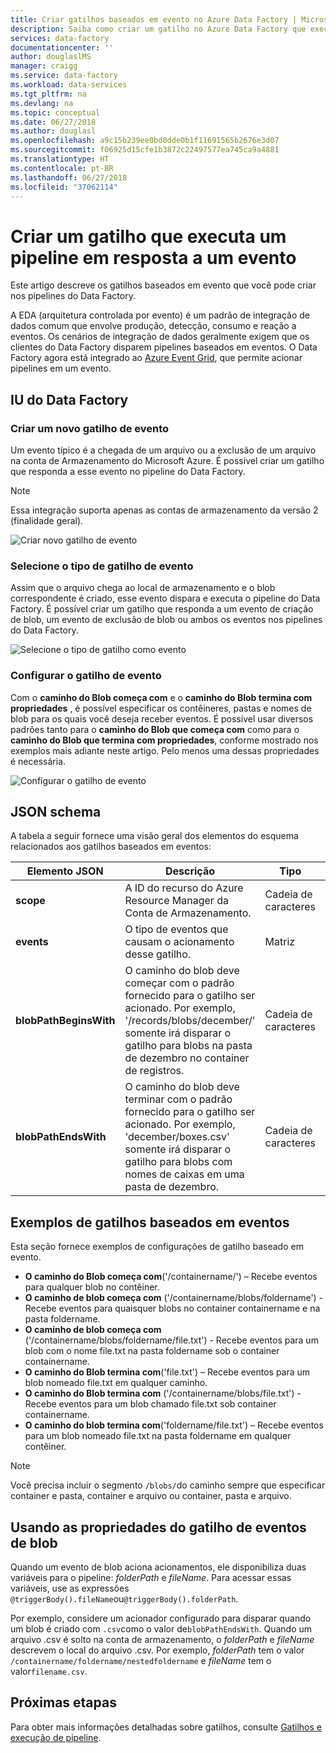 ```yaml
---
title: Criar gatilhos baseados em evento no Azure Data Factory | Microsoft Docs
description: Saiba como criar um gatilho no Azure Data Factory que executa um pipeline em resposta a um evento.
services: data-factory
documentationcenter: ''
author: douglaslMS
manager: craigg
ms.service: data-factory
ms.workload: data-services
ms.tgt_pltfrm: na
ms.devlang: na
ms.topic: conceptual
ms.date: 06/27/2018
ms.author: douglasl
ms.openlocfilehash: a9c15b239ee0bd0dde0b1f11691565b2676e3d07
ms.sourcegitcommit: f06925d15cfe1b3872c22497577ea745ca9a4881
ms.translationtype: HT
ms.contentlocale: pt-BR
ms.lasthandoff: 06/27/2018
ms.locfileid: "37062114"
---
```

# <a name="create-a-trigger-that-runs-a-pipeline-in-response-to-an-event"></a>Criar um gatilho que executa um pipeline em resposta a um evento

Este artigo descreve os gatilhos baseados em evento que você pode criar nos pipelines do Data Factory.

A EDA (arquitetura controlada por evento) é um padrão de integração de dados comum que envolve produção, detecção, consumo e reação a eventos. Os cenários de integração de dados geralmente exigem que os clientes do Data Factory disparem pipelines baseados em eventos. O Data Factory agora está integrado ao [Azure Event Grid](https://azure.microsoft.com/services/event-grid/), que permite acionar pipelines em um evento.

## <a name="data-factory-ui"></a>IU do Data Factory

### <a name="create-a-new-event-trigger"></a>Criar um novo gatilho de evento

Um evento típico é a chegada de um arquivo ou a exclusão de um arquivo na conta de Armazenamento do Microsoft Azure. É possível criar um gatilho que responda a esse evento no pipeline do Data Factory.

> [!NOTE]
> Essa integração suporta apenas as contas de armazenamento da versão 2 (finalidade geral).

![Criar novo gatilho de evento](media/how-to-create-event-trigger/event-based-trigger-image1.png)

### <a name="select-the-event-trigger-type"></a>Selecione o tipo de gatilho de evento

Assim que o arquivo chega ao local de armazenamento e o blob correspondente é criado, esse evento dispara e executa o pipeline do Data Factory. É possível criar um gatilho que responda a um evento de criação de blob, um evento de exclusão de blob ou ambos os eventos nos pipelines do Data Factory.

![Selecione o tipo de gatilho como evento](media/how-to-create-event-trigger/event-based-trigger-image2.png)

### <a name="configure-the-event-trigger"></a>Configurar o gatilho de evento

Com o **caminho do Blob começa com**  e o **caminho do Blob termina com propriedades** , é possível especificar os contêineres, pastas e nomes de blob para os quais você deseja receber eventos. É possível usar diversos padrões tanto para o **caminho do Blob que começa com** como para o **caminho do Blob que termina com propriedades**, conforme mostrado nos exemplos mais adiante neste artigo. Pelo menos uma dessas propriedades é necessária.

![Configurar o gatilho de evento](media/how-to-create-event-trigger/event-based-trigger-image3.png)

## <a name="json-schema"></a>JSON schema

A tabela a seguir fornece uma visão geral dos elementos do esquema relacionados aos gatilhos baseados em eventos:

| **Elemento JSON** | **Descrição** | **Tipo** | **Valores permitidos** | **Obrigatório** |
| ---------------- | --------------- | -------- | ------------------ | ------------ |
| **scope** | A ID do recurso do Azure Resource Manager da Conta de Armazenamento. | Cadeia de caracteres | ID do Azure Resource Manager | sim |
| **events** | O tipo de eventos que causam o acionamento desse gatilho. | Matriz    | Microsoft.Storage.BlobCreated, Microsoft.Storage.BlobDeleted | Sim, qualquer combinação. |
| **blobPathBeginsWith** | O caminho do blob deve começar com o padrão fornecido para o gatilho ser acionado. Por exemplo, '/records/blobs/december/' somente irá disparar o gatilho para blobs na pasta de dezembro no container de registros. | Cadeia de caracteres   | | Pelo menos uma dessas propriedades deve ser fornecida: blobPathBeginsWith, blobPathEndsWith. |
| **blobPathEndsWith** | O caminho do blob deve terminar com o padrão fornecido para o gatilho ser acionado. Por exemplo, 'december/boxes.csv' somente irá disparar o gatilho para blobs com nomes de caixas em uma pasta de dezembro. | Cadeia de caracteres   | | Pelo menos uma dessas propriedades deve ser fornecida: blobPathBeginsWith, blobPathEndsWith. |

## <a name="examples-of-event-based-triggers"></a>Exemplos de gatilhos baseados em eventos

Esta seção fornece exemplos de configurações de gatilho baseado em evento.

-   **O caminho do Blob começa com**('/containername/') – Recebe eventos para qualquer blob no contêiner.
-   **O caminho de blob começa com** ('/containername/blobs/foldername') - Recebe eventos para quaisquer blobs no container containername e na pasta foldername.
-   **O caminho de blob começa com**  ('/containername/blobs/foldername/file.txt') - Recebe eventos para um blob com o nome file.txt na pasta foldername sob o container containername.
-   **O caminho do Blob termina com**('file.txt') – Recebe eventos para um blob nomeado file.txt em qualquer caminho.
-   **O caminho do Blob termina com**  ('/containername/blobs/file.txt') - Recebe eventos para um blob chamado file.txt sob container containername.
-   **O caminho do blob termina com**('foldername/file.txt') – Recebe eventos para um blob nomeado file.txt na pasta foldername em qualquer contêiner.

> [!NOTE]
> Você precisa incluir o segmento `/blobs/`do caminho sempre que especificar container e pasta, container e arquivo ou container, pasta e arquivo.

## <a name="using-blob-events-trigger-properties"></a>Usando as propriedades do gatilho de eventos de blob

Quando um evento de blob aciona acionamentos, ele disponibiliza duas variáveis para o pipeline: *folderPath* e *fileName*. Para acessar essas variáveis, use as expressões `@triggerBody().fileName`ou`@triggerBody().folderPath`.

Por exemplo, considere um acionador configurado para disparar quando um blob é criado com `.csv`como o valor de`blobPathEndsWith`. Quando um arquivo .csv é solto na conta de armazenamento, o *folderPath* e *fileName* descrevem o local do arquivo .csv. Por exemplo, *folderPath* tem o valor `/containername/foldername/nestedfoldername` e *fileName* tem o valor`filename.csv`.

## <a name="next-steps"></a>Próximas etapas
Para obter mais informações detalhadas sobre gatilhos, consulte [Gatilhos e execução de pipeline](concepts-pipeline-execution-triggers.md#triggers).
